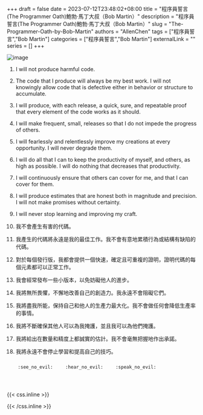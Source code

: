 +++ 
draft = false
date = 2023-07-12T23:48:02+08:00
title = "程序員誓言(The Programmer Oath)鮑勃·馬丁大叔（Bob Martin）"
description = "程序員誓言(The Programmer Oath)鮑勃·馬丁大叔（Bob Martin）"
slug = "The-Programmer-Oath-by-Bob-Martin"
authors = "AllenChen"
tags = ["程序員誓言","Bob Martin"]
categories = ["程序員誓言","Bob Martin"]
externalLink = ""
series = []
+++

![image](/images/post/A-rabbit-with-big-blue-eyes-using-a-computer-to-code-with-Van-Gogh-style.jpeg)

1. I will not produce harmful code.
2. The code that I produce will always be my best work. I will not knowingly allow code that is defective either in behavior or structure to accumulate.
3. I will produce, with each release, a quick, sure, and repeatable proof that every element of the code works as it should.
4. I will make frequent, small, releases so that I do not impede the progress of others.
5. I will fearlessly and relentlessly improve my creations at every opportunity. I will never degrade them.
6. I will do all that I can to keep the productivity of myself, and others, as high as possible. I will do nothing that decreases that productivity.
7. I will continuously ensure that others can cover for me, and that I can cover for them.
8. I will produce estimates that are honest both in magnitude and precision. I will not make promises without certainty.
9. I will never stop learning and improving my craft.

1. 我不會產生有害的代碼。 
2. 我產生的代碼將永遠是我的最佳工作。我不會有意地累積行為或結構有缺陷的代碼。 
3. 對於每個發行版，我都會提供一個快速，確定且可重複的證明，證明代碼的每個元素都可以正常工作。 
4. 我會經常發布一些小版本，以免妨礙他人的進步。 
5. 我將無所畏懼，不懈地改善自己的創造力。我永遠不會阻礙它們。 
6. 我將盡我所能，保持自己和他人的生產力最大化。我不會做任何會降低生產率的事情。 
7. 我將不斷確保其他人可以為我掩護，並且我可以為他們掩護。 
8. 我將給出在數量和精度上都誠實的估計。我不會毫無把握地作出承諾。
9. 我將永遠不會停止學習和提高自己的技巧。

<p><span class="nowrap"><span class="emojify">🙈</span> <code>:see_no_evil:</code></span>  <span class="nowrap"><span class="emojify">🙉</span> <code>:hear_no_evil:</code></span>  <span class="nowrap"><span class="emojify">🙊</span> <code>:speak_no_evil:</code></span></p>
<br>
    

{{< css.inline >}}
<style>
.emojify {
	font-family: Apple Color Emoji, Segoe UI Emoji, NotoColorEmoji, Segoe UI Symbol, Android Emoji, EmojiSymbols;
	font-size: 2rem;
	vertical-align: middle;
}
@media screen and (max-width:650px) {
  .nowrap {
    display: block;
    margin: 25px 0;
  }
}
</style>
{{< /css.inline >}}
